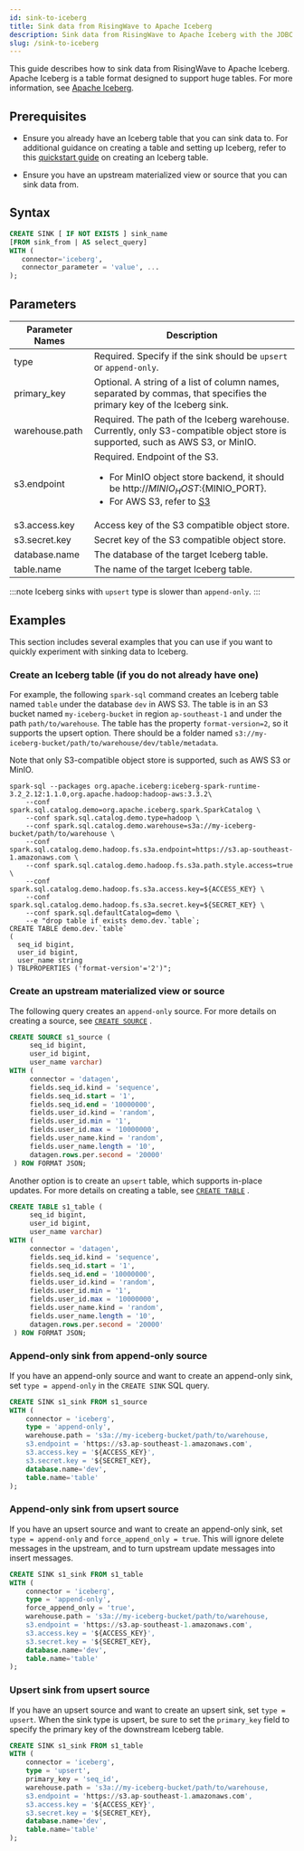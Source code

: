```yaml
---
id: sink-to-iceberg
title: Sink data from RisingWave to Apache Iceberg
description: Sink data from RisingWave to Apache Iceberg with the JDBC connector.
slug: /sink-to-iceberg
---
```


This guide describes how to sink data from RisingWave to Apache Iceberg. Apache Iceberg is a table format designed to support huge tables. For more information, see [Apache Iceberg](https://iceberg.apache.org).

## Prerequisites

- Ensure you already have an Iceberg table that you can sink data to. 
  For additional guidance on creating a table and setting up Iceberg, refer to this [quickstart guide](https://iceberg.apache.org/spark-quickstart/) on creating an Iceberg table. 

- Ensure you have an upstream materialized view or source that you can sink data from.

## Syntax

```sql
CREATE SINK [ IF NOT EXISTS ] sink_name
[FROM sink_from | AS select_query]
WITH (
   connector='iceberg',
   connector_parameter = 'value', ...
);
```

## Parameters


| Parameter Names | Description                                                                                                                                                                                                                 |
| --------------- | --------------------------------------------------------------------------------------------------------------------------------------------------------------------------------------------------------------------------- |
| type            | Required. Specify if the sink should be `upsert` or `append-only`.                                                                                                                                                          |
| primary_key     | Optional. A string of a list of column names, separated by commas, that specifies the primary key of the Iceberg sink.                                                                                                      |
| warehouse.path  | Required. The path of the Iceberg warehouse. Currently, only S3-compatible object store is supported, such as AWS S3, or MinIO.                                                                                             |
| s3.endpoint     | Required. Endpoint of the S3. <ul><li>For MinIO object store backend, it should be http://${MINIO_HOST}:${MINIO_PORT}. </li><li>For AWS S3, refer to [S3](https://docs.aws.amazon.com/general/latest/gr/s3.html) </li></ul> |
| s3.access.key   | Access key of the S3 compatible object store.                                                                                                                                                                               |
| s3.secret.key   | Secret key of the S3 compatible object store.                                                                                                                                                                               |
| database.name   | The database of the target Iceberg table.                                                                                                                                                                                   |
| table.name      | The name of the target Iceberg table.                                                                                                                                                                                       |


:::note
Iceberg sinks with `upsert` type is slower than `append-only`.
:::


## Examples

This section includes several examples that you can use if you want to quickly experiment with sinking data to Iceberg. 

### Create an Iceberg table (if you do not already have one)

For example, the following `spark-sql` command creates an Iceberg table named `table` under the database `dev` in AWS S3. The table is in an S3 bucket named `my-iceberg-bucket` in region `ap-southeast-1` and under the path `path/to/warehouse`. The table has the property `format-version=2`, so it supports the upsert option. There should be a folder named `s3://my-iceberg-bucket/path/to/warehouse/dev/table/metadata`. 

Note that only S3-compatible object store is supported, such as AWS S3 or MinIO.

```terminal
spark-sql --packages org.apache.iceberg:iceberg-spark-runtime-3.2_2.12:1.1.0,org.apache.hadoop:hadoop-aws:3.3.2\
    --conf spark.sql.catalog.demo=org.apache.iceberg.spark.SparkCatalog \
    --conf spark.sql.catalog.demo.type=hadoop \
    --conf spark.sql.catalog.demo.warehouse=s3a://my-iceberg-bucket/path/to/warehouse \
    --conf spark.sql.catalog.demo.hadoop.fs.s3a.endpoint=https://s3.ap-southeast-1.amazonaws.com \
    --conf spark.sql.catalog.demo.hadoop.fs.s3a.path.style.access=true \
    --conf spark.sql.catalog.demo.hadoop.fs.s3a.access.key=${ACCESS_KEY} \
    --conf spark.sql.catalog.demo.hadoop.fs.s3a.secret.key=${SECRET_KEY} \
    --conf spark.sql.defaultCatalog=demo \
    --e "drop table if exists demo.dev.`table`;
CREATE TABLE demo.dev.`table`
(
  seq_id bigint, 
  user_id bigint,
  user_name string
) TBLPROPERTIES ('format-version'='2')";
```

### Create an upstream materialized view or source


The following query creates an `append-only` source. For more details on creating a source, see [`CREATE SOURCE`](../sql/commands/sql-create-source.md) .

```sql
CREATE SOURCE s1_source (
     seq_id bigint, 
     user_id bigint,
     user_name varchar)
WITH (                    
     connector = 'datagen',
     fields.seq_id.kind = 'sequence',
     fields.seq_id.start = '1',
     fields.seq_id.end = '10000000',
     fields.user_id.kind = 'random',
     fields.user_id.min = '1',
     fields.user_id.max = '10000000',
     fields.user_name.kind = 'random',
     fields.user_name.length = '10',
     datagen.rows.per.second = '20000'
 ) ROW FORMAT JSON;
```

Another option is to create an `upsert` table, which supports in-place updates. For more details on creating a table, see [`CREATE TABLE`](../sql/commands/sql-create-table.md) .

```sql
CREATE TABLE s1_table (
     seq_id bigint, 
     user_id bigint,
     user_name varchar)
WITH (                    
     connector = 'datagen',
     fields.seq_id.kind = 'sequence',
     fields.seq_id.start = '1',
     fields.seq_id.end = '10000000',
     fields.user_id.kind = 'random',
     fields.user_id.min = '1',
     fields.user_id.max = '10000000',
     fields.user_name.kind = 'random',
     fields.user_name.length = '10',
     datagen.rows.per.second = '20000'
 ) ROW FORMAT JSON;
```

### Append-only sink from append-only source

If you have an append-only source and want to create an append-only sink, set `type = append-only` in the `CREATE SINK` SQL query.

```sql
CREATE SINK s1_sink FROM s1_source
WITH (
    connector = 'iceberg',
    type = 'append-only',
    warehouse.path = 's3a://my-iceberg-bucket/path/to/warehouse,
    s3.endpoint = 'https://s3.ap-southeast-1.amazonaws.com',
    s3.access.key = '${ACCESS_KEY}',
    s3.secret.key = '${SECRET_KEY},
    database.name='dev',
    table.name='table'
);
```

### Append-only sink from upsert source

If you have an upsert source and want to create an append-only sink, set `type = append-only` and `force_append_only = true`. This will ignore delete messages in the upstream, and to turn upstream update messages into insert messages.

```sql
CREATE SINK s1_sink FROM s1_table
WITH (
    connector = 'iceberg',
    type = 'append-only',
    force_append_only = 'true',
    warehouse.path = 's3a://my-iceberg-bucket/path/to/warehouse,
    s3.endpoint = 'https://s3.ap-southeast-1.amazonaws.com',
    s3.access.key = '${ACCESS_KEY}',
    s3.secret.key = '${SECRET_KEY},
    database.name='dev',
    table.name='table'
);
```

### Upsert sink from upsert source

If you have an upsert source and want to create an upsert sink, set `type = upsert`. When the sink type is upsert, be sure to set the `primary_key` field to specify the primary key of the downstream Iceberg table.

```sql
CREATE SINK s1_sink FROM s1_table
WITH (
    connector = 'iceberg',
    type = 'upsert',
    primary_key = 'seq_id',
    warehouse.path = 's3a://my-iceberg-bucket/path/to/warehouse,
    s3.endpoint = 'https://s3.ap-southeast-1.amazonaws.com',
    s3.access.key = '${ACCESS_KEY}',
    s3.secret.key = '${SECRET_KEY},
    database.name='dev',
    table.name='table'
);
```

